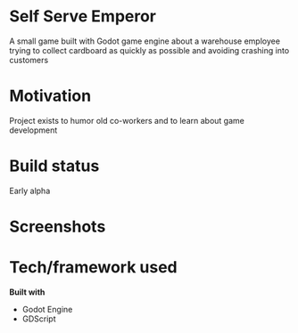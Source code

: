 # Self Serve Emperor
A small game built with Godot game engine about a warehouse employee trying to collect cardboard as quickly as possible and avoiding crashing into customers

# Motivation
Project exists to humor old co-workers and to learn about game development

# Build status
Early alpha

# Screenshots

# Tech/framework used
<b>Built with</b>
- Godot Engine
- GDScript
